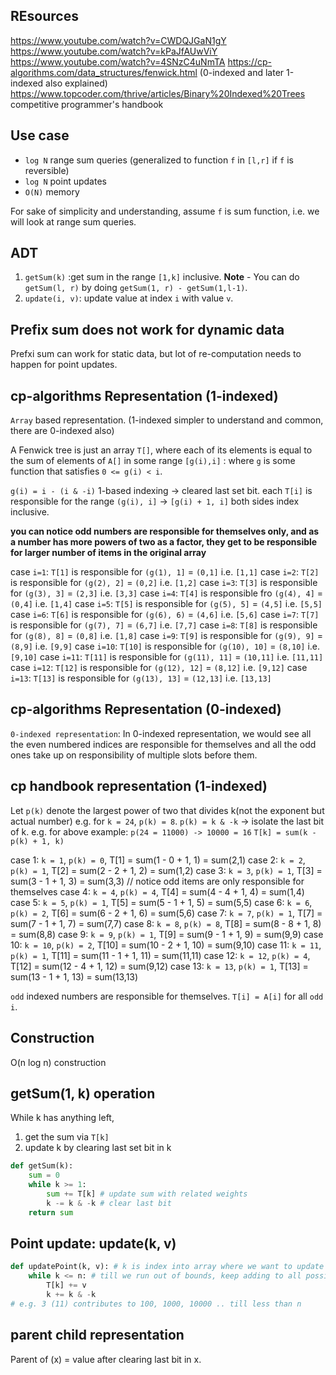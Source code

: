 
## REsources

https://www.youtube.com/watch?v=CWDQJGaN1gY
https://www.youtube.com/watch?v=kPaJfAUwViY
https://www.youtube.com/watch?v=4SNzC4uNmTA
https://cp-algorithms.com/data_structures/fenwick.html (0-indexed and later 1-indexed also explained)
https://www.topcoder.com/thrive/articles/Binary%20Indexed%20Trees
competitive programmer's handbook


## Use case

* `log N` range sum queries (generalized to function `f` in `[l,r]` if `f` is reversible)
* `log N` point updates
* `O(N)` memory

For sake of simplicity and understanding, assume `f` is sum function, i.e. we will look at range sum queries.

## ADT

1. `getSum(k)` :get sum in the range `[1,k]` inclusive. **Note** - You can do `getSum(l, r)` by doing `getSum(1, r) - getSum(1,l-1)`.
2. `update(i, v)`: update value at index `i` with value `v`. 

## Prefix sum does not work for dynamic data

Prefxi sum can work for static data, but lot of re-computation needs to happen for point updates.


## cp-algorithms Representation (1-indexed)

`Array` based representation. (1-indexed simpler to understand and common, there are 0-indexed also)

A Fenwick tree is just an array `T[]`, where each of its elements is equal to the sum of elements of `A[]` in some range `[g(i),i]` :
where `g` is some function that satisfies `0 <= g(i) < i`. 


`g(i) = i - (i & -i)` 1-based indexing -> cleared last set bit. 
each `T[i]` is responsible for the range `(g(i), i]` -> `[g(i) + 1, i]` both sides index inclusive.

**you can notice odd numbers are responsible for themselves only, and as a number has more powers of two as a factor, they get to be responsible for larger number of items in the original array**

case `i=1`: `T[1]` is responsible for `(g(1), 1]` = `(0,1]` i.e. `[1,1]`
case `i=2`: `T[2]` is responsible for `(g(2), 2]` = `(0,2]` i.e. `[1,2]`
case `i=3`: `T[3]` is responsible for `(g(3), 3]` = `(2,3]` i.e. `[3,3]`
case `i=4`: `T[4]` is responsible fro `(g(4), 4]` = `(0,4]` i.e. `[1,4]`
case `i=5`: `T[5]` is responsible for `(g(5), 5]` = `(4,5]` i.e. `[5,5]`
case `i=6`: `T[6]` is responsible for `(g(6), 6)` = `(4,6]` i.e. `[5,6]`
case `i=7`: `T[7]` is responsible for `(g(7), 7]` = `(6,7]` i.e. `[7,7]`
case `i=8`: `T[8]` is responsible for `(g(8), 8]` = `(0,8]` i.e. `[1,8]`
case `i=9`: `T[9]` is responsible for `(g(9), 9]` = `(8,9]` i.e. `[9,9]`
case `i=10`: `T[10]` is responsible for `(g(10), 10]` = `(8,10]` i.e. `[9,10]`
case `i=11`: `T[11]` is responsible for `(g(11), 11]` = `(10,11]` i.e. `[11,11]`
case `i=12`: `T[12]` is responsible for `(g(12), 12]` = `(8,12]` i.e. `[9,12]`
case `i=13`: `T[13]` is responsible for `(g(13), 13]` = `(12,13]` i.e. `[13,13]`

## cp-algorithms Representation (0-indexed)

`0-indexed representation`: In 0-indexed representation, we would see all the even numbered indices are responsible
for themselves and all the odd ones take up on responsibility of multiple slots before them.

## cp handbook representation (1-indexed)

Let `p(k)` denote the largest power of two that divides k(not the exponent but actual number)
e.g. for `k = 24`, `p(k) = 8`.
`p(k) = k & -k` -> isolate the last bit of k. e.g. for above example: `p(24 = 11000) -> 10000 = 16`
`T[k] = sum(k - p(k) + 1, k)`

case 1: `k = 1`, `p(k) = 0`, T[1] = sum(1 - 0 + 1, 1) = sum(2,1)
case 2: `k = 2`, `p(k) = 1`, T[2] = sum(2 - 2 + 1, 2) = sum(1,2)
case 3: `k = 3`, `p(k) = 1`, T[3] = sum(3 - 1 + 1, 3) = sum(3,3) // notice odd items are only responsible for themselves
case 4: `k = 4`, `p(k) = 4`, T[4] = sum(4 - 4 + 1, 4) = sum(1,4)
case 5: `k = 5`, `p(k) = 1`, T[5] = sum(5 - 1 + 1, 5) = sum(5,5)
case 6: `k = 6`, `p(k) = 2`, T[6] = sum(6 - 2 + 1, 6) = sum(5,6)
case 7: `k = 7`, `p(k) = 1`, T[7] = sum(7 - 1 + 1, 7) = sum(7,7)
case 8: `k = 8`, `p(k) = 8`, T[8] = sum(8 - 8 + 1, 8) = sum(8,8)
case 9: `k = 9`, `p(k) = 1`, T[9] = sum(9 - 1 + 1, 9) = sum(9,9)
case 10: `k = 10`, `p(k) = 2`, T[10] = sum(10 - 2 + 1, 10) = sum(9,10)
case 11: `k = 11`, `p(k) = 1`, T[11] = sum(11 - 1 + 1, 11) = sum(11,11)
case 12: `k = 12`, `p(k) = 4`, T[12] = sum(12 - 4 + 1, 12) = sum(9,12)
case 13: `k = 13`, `p(k) = 1`, T[13] = sum(13 - 1 + 1, 13) = sum(13,13)
 

`odd` indexed numbers are responsible for themselves. `T[i] = A[i]` for all `odd i`.

## Construction

O(n log n) construction

## getSum(1, k) operation

While k has anything left,
1. get the sum via `T[k]`
2. update k by clearing last set bit in k

```py
def getSum(k):
    sum = 0
    while k >= 1:
        sum += T[k] # update sum with related weights
        k -= k & -k # clear last bit
    return sum
```

## Point update: update(k, v)

```py
def updatePoint(k, v): # k is index into array where we want to update with value v
    while k <= n: # till we run out of bounds, keep adding to all possible contributors greater than us
        T[k] += v
        k += k & -k
# e.g. 3 (11) contributes to 100, 1000, 10000 .. till less than n
```


## parent child representation

Parent of (x) = value after clearing last bit in x.



